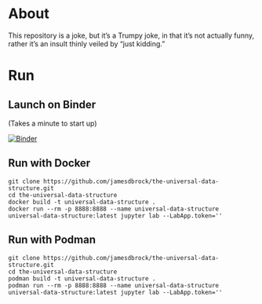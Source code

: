 # About

This repository is a joke, but it’s a Trumpy joke, in that it’s not actually
funny, rather it’s an insult thinly veiled by “just kidding.”

# Run

## Launch on Binder

(Takes a minute to start up)

[![Binder](https://mybinder.org/badge_logo.svg)](https://mybinder.org/v2/gh/jamesdbrock/the-universal-data-structure/master?urlpath=lab/tree/StringyMap.ipynb)

## Run with Docker

    git clone https://github.com/jamesdbrock/the-universal-data-structure.git
    cd the-universal-data-structure
    docker build -t universal-data-structure .
    docker run --rm -p 8888:8888 --name universal-data-structure universal-data-structure:latest jupyter lab --LabApp.token=''

## Run with Podman

    git clone https://github.com/jamesdbrock/the-universal-data-structure.git
    cd the-universal-data-structure
    podman build -t universal-data-structure .
    podman run --rm -p 8888:8888 --name universal-data-structure universal-data-structure:latest jupyter lab --LabApp.token=''

